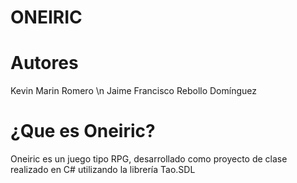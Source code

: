 # ONEIRIC

# Autores
Kevin Marin Romero \n
Jaime Francisco Rebollo Domínguez

# ¿Que es Oneiric?
Oneiric es un juego tipo RPG, desarrollado como proyecto de clase realizado en C# utilizando la librería Tao.SDL


